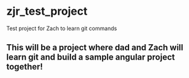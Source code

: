 # zjr_test_project
Test project for Zach to learn git commands

## This will be a project where dad and Zach will learn git and build a sample angular project together!